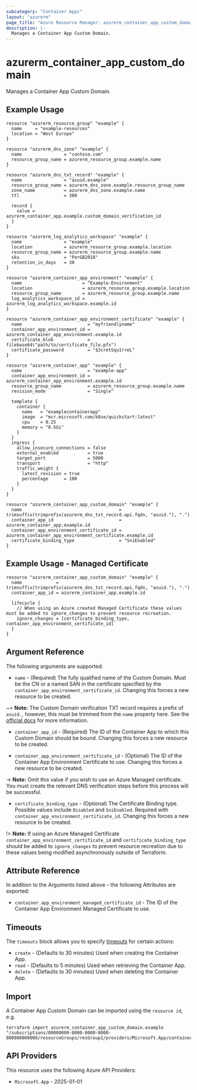 ```yaml
---
subcategory: "Container Apps"
layout: "azurerm"
page_title: "Azure Resource Manager: azurerm_container_app_custom_domain"
description: |-
  Manages a Container App Custom Domain.
---
```


# azurerm_container_app_custom_domain

Manages a Container App Custom Domain.

## Example Usage

```hcl
resource "azurerm_resource_group" "example" {
  name     = "example-resources"
  location = "West Europe"
}

resource "azurerm_dns_zone" "example" {
  name                = "contoso.com"
  resource_group_name = azurerm_resource_group.example.name
}

resource "azurerm_dns_txt_record" "example" {
  name                = "asuid.example"
  resource_group_name = azurerm_dns_zone.example.resource_group_name
  zone_name           = azurerm_dns_zone.example.name
  ttl                 = 300

  record {
    value = azurerm_container_app.example.custom_domain_verification_id
  }
}

resource "azurerm_log_analytics_workspace" "example" {
  name                = "example"
  location            = azurerm_resource_group.example.location
  resource_group_name = azurerm_resource_group.example.name
  sku                 = "PerGB2018"
  retention_in_days   = 30
}

resource "azurerm_container_app_environment" "example" {
  name                       = "Example-Environment"
  location                   = azurerm_resource_group.example.location
  resource_group_name        = azurerm_resource_group.example.name
  log_analytics_workspace_id = azurerm_log_analytics_workspace.example.id
}

resource "azurerm_container_app_environment_certificate" "example" {
  name                         = "myfriendlyname"
  container_app_environment_id = azurerm_container_app_environment.example.id
  certificate_blob             = filebase64("path/to/certificate_file.pfx")
  certificate_password         = "$3cretSqu1rreL"
}

resource "azurerm_container_app" "example" {
  name                         = "example-app"
  container_app_environment_id = azurerm_container_app_environment.example.id
  resource_group_name          = azurerm_resource_group.example.name
  revision_mode                = "Single"

  template {
    container {
      name   = "examplecontainerapp"
      image  = "mcr.microsoft.com/k8se/quickstart:latest"
      cpu    = 0.25
      memory = "0.5Gi"
    }
  }
  ingress {
    allow_insecure_connections = false
    external_enabled           = true
    target_port                = 5000
    transport                  = "http"
    traffic_weight {
      latest_revision = true
      percentage      = 100
    }
  }
}

resource "azurerm_container_app_custom_domain" "example" {
  name                                     = trimsuffix(trimprefix(azurerm_dns_txt_record.api.fqdn, "asuid."), ".")
  container_app_id                         = azurerm_container_app.example.id
  container_app_environment_certificate_id = azurerm_container_app_environment_certificate.example.id
  certificate_binding_type                 = "SniEnabled"
}

```

## Example Usage - Managed Certificate

```hcl
resource "azurerm_container_app_custom_domain" "example" {
  name             = trimsuffix(trimprefix(azurerm_dns_txt_record.api.fqdn, "asuid."), ".")
  container_app_id = azurerm_container_app.example.id

  lifecycle {
    // When using an Azure created Managed Certificate these values must be added to ignore_changes to prevent resource recreation.
    ignore_changes = [certificate_binding_type, container_app_environment_certificate_id]
  }
}

```

## Argument Reference

The following arguments are supported:

* `name` - (Required) The fully qualified name of the Custom Domain. Must be the CN or a named SAN in the certificate specified by the `container_app_environment_certificate_id`. Changing this forces a new resource to be created.

~> **Note:** The Custom Domain verification TXT record requires a prefix of `asuid.`, however, this must be trimmed from the `name` property here. See the [official docs](https://learn.microsoft.com/en-us/azure/container-apps/custom-domains-certificates) for more information.

* `container_app_id` - (Required) The ID of the Container App to which this Custom Domain should be bound. Changing this forces a new resource to be created.

* `container_app_environment_certificate_id` - (Optional) The ID of the Container App Environment Certificate to use. Changing this forces a new resource to be created.

-> **Note:** Omit this value if you wish to use an Azure Managed certificate. You must create the relevant DNS verification steps before this process will be successful.

* `certificate_binding_type` - (Optional) The Certificate Binding type. Possible values include `Disabled` and `SniEnabled`.  Required with `container_app_environment_certificate_id`. Changing this forces a new resource to be created.

!> **Note:** If using an Azure Managed Certificate `container_app_environment_certificate_id` and `certificate_binding_type` should be added to `ignore_changes` to prevent resource recreation due to these values being modified asynchronously outside of Terraform.

## Attribute Reference

In addition to the Arguments listed above - the following Attributes are exported:

* `container_app_environment_managed_certificate_id` - The ID of the Container App Environment Managed Certificate to use.

## Timeouts

The `timeouts` block allows you to specify [timeouts](https://developer.hashicorp.com/terraform/language/resources/configure#define-operation-timeouts) for certain actions:

* `create` - (Defaults to 30 minutes) Used when creating the Container App.
* `read` - (Defaults to 5 minutes) Used when retrieving the Container App.
* `delete` - (Defaults to 30 minutes) Used when deleting the Container App.

## Import

A Container App Custom Domain can be imported using the `resource id`, e.g.

```shell
terraform import azurerm_container_app_custom_domain.example "/subscriptions/00000000-0000-0000-0000-000000000000/resourceGroups/resGroup1/providers/Microsoft.App/containerApps/myContainerApp/customDomainName/mycustomdomain.example.com"
```

## API Providers
<!-- This section is generated, changes will be overwritten -->
This resource uses the following Azure API Providers:

* `Microsoft.App` - 2025-01-01
